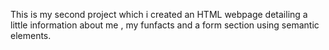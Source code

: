 This is my second project which i created an HTML webpage detailing a little information about me , my funfacts and a form section using semantic elements.
